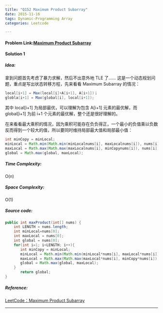 ```yaml
---
title: "Q152 Maximum Product Subarray"
date: 2015-11-16
tags: Dynamic-Programming Array
categories: Leetcode

---
```

#### Problem Link:[Maximum Product Subarray](https://leetcode.com/problems/maximum-product-subarray/) 

#### Solution 1

##### Idea:
拿到问题首先考虑了暴力求解，然后不出意外地 TLE 了……
这是一个动态规划问题，重点是写出状态转移方程，先来看看 Maximum Subarray 的情况：

``` java
local[i+1] = Max(local[i]+A[i+1], A[i+1])；
globla[i+1] = Max(global[i], local[i+1]);
```

其中 local[i+1] 为局部最优，可以理解为包含 A[i+1] 元素的最优解，而 global[i+1] 为前 i+1 个元素的最优解，整个还是很好理解的。

在来看看最大乘积的情况，因为乘积可能存在负负得正，一个最小的负值乘以负数反而得到一个较大的值，所以要同时维持局部最大值和局部最小值：

``` java
int minCopy = minLocal;
minLocal = Math.min(Math.min(minLocalnums[i], maxLocalnums[i]), nums[i]);
maxLocal = Math.max(Math.max(maxLocalnums[i], minCopynums[i]), nums[i]);
global = Math.max(global, maxLocal);
```



##### Time Complexity:
O(n)

##### Space Complexity:
O(1)

##### Source code:
``` java
public int maxProduct(int[] nums) {
    int LENGTH = nums.length;
    int minLocal=nums[0];
    int maxLocal = nums[0];
    int global = nums[0];
    for(int i=1; i<LENGTH; i++){
       int minCopy = minLocal;
       minLocal = Math.min(Math.min(minLocal*nums[i], maxLocal*nums[i]), nums[i]);
       maxLocal = Math.max(Math.max(maxLocal*nums[i], minCopy*nums[i]), nums[i]);
       global = Math.max(global, maxLocal);
    }
       return global;
}
```

##### Reference:
[LeetCode：Maximum Product Subarray](http://www.cnblogs.com/bakari/p/4007368.html)

---

